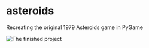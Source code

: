 # asteroids
Recreating the original 1979 Asteroids game in PyGame

![The finished project](https://storage.googleapis.com/qvault-webapp-dynamic-assets/course_assets/YmSwzVB.gif)